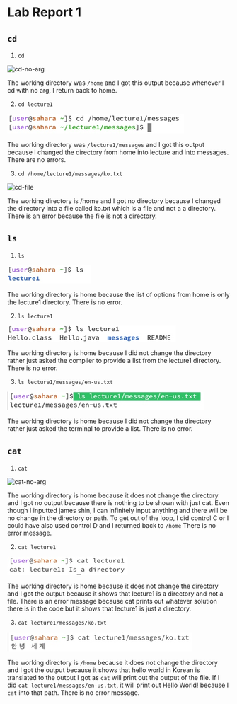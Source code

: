 # Lab Report 1

## `cd` 

1) `cd`

![cd-no-arg](https://github.com/shinaegyo/cse15l-lab-reports/assets/137027086/e9d686e6-8667-4d29-8e3b-e9f7615c634e)

The working directory was `/home` and I got this output because whenever I cd with no arg, I return back to home.

2) `cd lecture1` 

![Image](cd-directory.jpg)

The working directory was `/lecture1/messages` and I got this output because I changed the directory from home into lecture and into messages. There are no errors.

3) `cd /home/lecture1/messages/ko.txt`

![cd-file](https://github.com/shinaegyo/cse15l-lab-reports/assets/137027086/e38a6fa5-250d-42a9-b495-a238237d10be)

The working directory is /home and I got no directory because I changed the directory into a file called ko.txt which is a file and not a a directory. There is an error because the file is not a directory.

## `ls` 

1) `ls`

![Image](ls-no-arg.jpg)

The working directory is home because the list of options from home is only the lecture1 directory. There is no error.

2) `ls lecture1`

![Image](ls-directory.jpg)

The working directory is home because I did not change the directory rather just asked the compiler to provide a list from the lecture1 directory. There is no error.

3) `ls lecture1/messages/en-us.txt`

![Image](ls-file.jpg)

The working directory is home because I did not change the directory rather just asked the terminal to provide a list. There is no error.

## `cat` 

1) `cat`
   
![cat-no-arg](https://github.com/shinaegyo/cse15l-lab-reports/assets/137027086/7a9397a6-796e-48f1-ae5c-dadf9944bc89)

The working directory is home because it does not change the directory and I got no output because there is nothing to be shown with just cat. Even though I inputted james shin, I can infinitely input anything and there will be no change in the directory or path. To get out of the loop, I did control C or I could have also used control D and I returned back to `/home` There is no error message. 

2) `cat lecture1`

![Image](cat-directory.jpg)

The working directory is home because it does not change the directory and I got the output because it shows that lecture1 is a directory and not a file. There is an error message because cat prints out whatever solution there is in the code but it shows that lecture1 is just a directory.

3) `cat lecture1/messages/ko.txt`

![Image](cat-file.jpg)

The working directory is `/home` because it does not change the directory and I got the output because it shows that hello world in Korean is translated to the output I got as `cat` will print out the output of the file. If I did `cat lecture1/messages/en-us.txt`, it will print out Hello World! because I `cat` into that path. There is no error message.  
